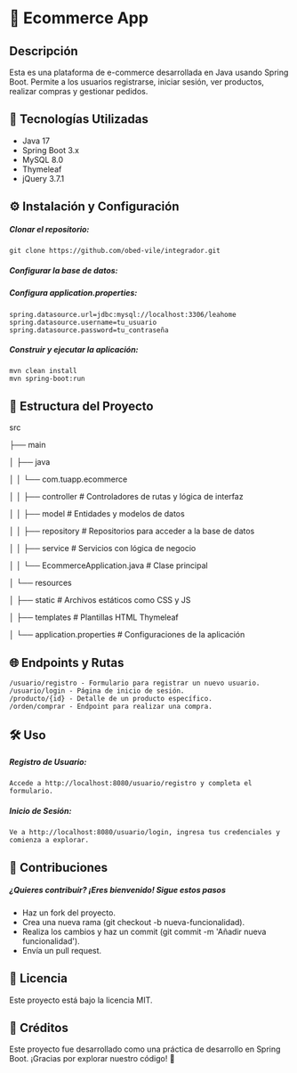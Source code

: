 <h1>🛒 Ecommerce App</h1>
<h2>Descripción</h2>
Esta es una plataforma de e-commerce desarrollada en Java usando Spring Boot. Permite a los usuarios registrarse, iniciar sesión, ver productos, realizar compras y gestionar pedidos.

## 🚀 Tecnologías Utilizadas

- Java 17
- Spring Boot 3.x
- MySQL 8.0
- Thymeleaf
- jQuery 3.7.1

## ⚙️ Instalación y Configuración

##### Clonar el repositorio:
~~~
git clone https://github.com/obed-vile/integrador.git
~~~
##### Configurar la base de datos:

##### Configura application.properties:
~~~
spring.datasource.url=jdbc:mysql://localhost:3306/leahome
spring.datasource.username=tu_usuario
spring.datasource.password=tu_contraseña
~~~


##### Construir y ejecutar la aplicación:
~~~
mvn clean install
mvn spring-boot:run
~~~


## 📂 Estructura del Proyecto

src

├── main

│   ├── java

│   │   └── com.tuapp.ecommerce

│   │       ├── controller       # Controladores de rutas y lógica de interfaz

│   │       ├── model            # Entidades y modelos de datos

│   │       ├── repository       # Repositorios para acceder a la base de datos

│   │       ├── service          # Servicios con lógica de negocio

│   │       └── EcommerceApplication.java   # Clase principal

│   └── resources

│       ├── static               # Archivos estáticos como CSS y JS

│       ├── templates            # Plantillas HTML Thymeleaf

│       └── application.properties # Configuraciones de la aplicación



## 🌐 Endpoints y Rutas
~~~
/usuario/registro - Formulario para registrar un nuevo usuario.
/usuario/login - Página de inicio de sesión.
/producto/{id} - Detalle de un producto específico.
/orden/comprar - Endpoint para realizar una compra.
~~~
## 🛠️ Uso
##### Registro de Usuario:
~~~
Accede a http://localhost:8080/usuario/registro y completa el formulario.
~~~
##### Inicio de Sesión:
~~~
Ve a http://localhost:8080/usuario/login, ingresa tus credenciales y comienza a explorar.
~~~
## 🤝 Contribuciones
##### ¿Quieres contribuir? ¡Eres bienvenido! Sigue estos pasos

- Haz un fork del proyecto.
- Crea una nueva rama (git checkout -b nueva-funcionalidad).
- Realiza los cambios y haz un commit (git commit -m 'Añadir nueva funcionalidad').
- Envía un pull request.

## 📄 Licencia
Este proyecto está bajo la licencia MIT.

## 🎉 Créditos
Este proyecto fue desarrollado como una práctica de desarrollo en Spring Boot. ¡Gracias por explorar nuestro código! 🙌
